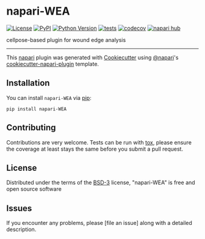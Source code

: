 # napari-WEA

[![License](https://img.shields.io/pypi/l/napari-WEA.svg?color=green)](https://github.com/delnatan/napari-WEA/raw/main/LICENSE)
[![PyPI](https://img.shields.io/pypi/v/napari-WEA.svg?color=green)](https://pypi.org/project/napari-WEA)
[![Python Version](https://img.shields.io/pypi/pyversions/napari-WEA.svg?color=green)](https://python.org)
[![tests](https://github.com/delnatan/napari-WEA/workflows/tests/badge.svg)](https://github.com/delnatan/napari-WEA/actions)
[![codecov](https://codecov.io/gh/delnatan/napari-WEA/branch/main/graph/badge.svg)](https://codecov.io/gh/delnatan/napari-WEA)
[![napari hub](https://img.shields.io/endpoint?url=https://api.napari-hub.org/shields/napari-WEA)](https://napari-hub.org/plugins/napari-WEA)

cellpose-based plugin for wound edge analysis

----------------------------------

This [napari] plugin was generated with [Cookiecutter] using [@napari]'s [cookiecutter-napari-plugin] template.

<!--
Don't miss the full getting started guide to set up your new package:
https://github.com/napari/cookiecutter-napari-plugin#getting-started

and review the napari docs for plugin developers:
https://napari.org/plugins/stable/index.html
-->

## Installation

You can install `napari-WEA` via [pip]:

    pip install napari-WEA




## Contributing

Contributions are very welcome. Tests can be run with [tox], please ensure
the coverage at least stays the same before you submit a pull request.

## License

Distributed under the terms of the [BSD-3] license,
"napari-WEA" is free and open source software

## Issues

If you encounter any problems, please [file an issue] along with a detailed description.

[napari]: https://github.com/napari/napari
[Cookiecutter]: https://github.com/audreyr/cookiecutter
[@napari]: https://github.com/napari
[MIT]: http://opensource.org/licenses/MIT
[BSD-3]: http://opensource.org/licenses/BSD-3-Clause
[GNU GPL v3.0]: http://www.gnu.org/licenses/gpl-3.0.txt
[GNU LGPL v3.0]: http://www.gnu.org/licenses/lgpl-3.0.txt
[Apache Software License 2.0]: http://www.apache.org/licenses/LICENSE-2.0
[Mozilla Public License 2.0]: https://www.mozilla.org/media/MPL/2.0/index.txt
[cookiecutter-napari-plugin]: https://github.com/napari/cookiecutter-napari-plugin

[napari]: https://github.com/napari/napari
[tox]: https://tox.readthedocs.io/en/latest/
[pip]: https://pypi.org/project/pip/
[PyPI]: https://pypi.org/
